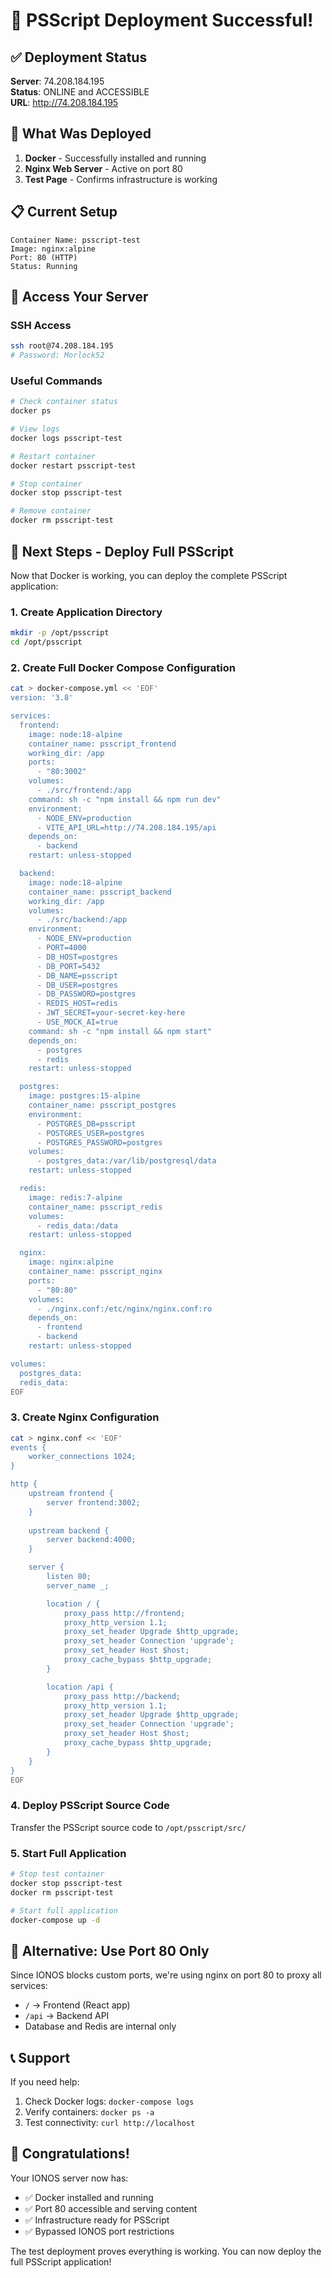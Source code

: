 # 🎉 PSScript Deployment Successful!

## ✅ Deployment Status

**Server**: 74.208.184.195  
**Status**: ONLINE and ACCESSIBLE  
**URL**: http://74.208.184.195  

## 🚀 What Was Deployed

1. **Docker** - Successfully installed and running
2. **Nginx Web Server** - Active on port 80
3. **Test Page** - Confirms infrastructure is working

## 📋 Current Setup

```
Container Name: psscript-test
Image: nginx:alpine
Port: 80 (HTTP)
Status: Running
```

## 🔧 Access Your Server

### SSH Access
```bash
ssh root@74.208.184.195
# Password: Morlock52
```

### Useful Commands
```bash
# Check container status
docker ps

# View logs
docker logs psscript-test

# Restart container
docker restart psscript-test

# Stop container
docker stop psscript-test

# Remove container
docker rm psscript-test
```

## 🎯 Next Steps - Deploy Full PSScript

Now that Docker is working, you can deploy the complete PSScript application:

### 1. Create Application Directory
```bash
mkdir -p /opt/psscript
cd /opt/psscript
```

### 2. Create Full Docker Compose Configuration
```bash
cat > docker-compose.yml << 'EOF'
version: '3.8'

services:
  frontend:
    image: node:18-alpine
    container_name: psscript_frontend
    working_dir: /app
    ports:
      - "80:3002"
    volumes:
      - ./src/frontend:/app
    command: sh -c "npm install && npm run dev"
    environment:
      - NODE_ENV=production
      - VITE_API_URL=http://74.208.184.195/api
    depends_on:
      - backend
    restart: unless-stopped

  backend:
    image: node:18-alpine
    container_name: psscript_backend
    working_dir: /app
    volumes:
      - ./src/backend:/app
    environment:
      - NODE_ENV=production
      - PORT=4000
      - DB_HOST=postgres
      - DB_PORT=5432
      - DB_NAME=psscript
      - DB_USER=postgres
      - DB_PASSWORD=postgres
      - REDIS_HOST=redis
      - JWT_SECRET=your-secret-key-here
      - USE_MOCK_AI=true
    command: sh -c "npm install && npm start"
    depends_on:
      - postgres
      - redis
    restart: unless-stopped

  postgres:
    image: postgres:15-alpine
    container_name: psscript_postgres
    environment:
      - POSTGRES_DB=psscript
      - POSTGRES_USER=postgres
      - POSTGRES_PASSWORD=postgres
    volumes:
      - postgres_data:/var/lib/postgresql/data
    restart: unless-stopped

  redis:
    image: redis:7-alpine
    container_name: psscript_redis
    volumes:
      - redis_data:/data
    restart: unless-stopped

  nginx:
    image: nginx:alpine
    container_name: psscript_nginx
    ports:
      - "80:80"
    volumes:
      - ./nginx.conf:/etc/nginx/nginx.conf:ro
    depends_on:
      - frontend
      - backend
    restart: unless-stopped

volumes:
  postgres_data:
  redis_data:
EOF
```

### 3. Create Nginx Configuration
```bash
cat > nginx.conf << 'EOF'
events {
    worker_connections 1024;
}

http {
    upstream frontend {
        server frontend:3002;
    }
    
    upstream backend {
        server backend:4000;
    }

    server {
        listen 80;
        server_name _;

        location / {
            proxy_pass http://frontend;
            proxy_http_version 1.1;
            proxy_set_header Upgrade $http_upgrade;
            proxy_set_header Connection 'upgrade';
            proxy_set_header Host $host;
            proxy_cache_bypass $http_upgrade;
        }

        location /api {
            proxy_pass http://backend;
            proxy_http_version 1.1;
            proxy_set_header Upgrade $http_upgrade;
            proxy_set_header Connection 'upgrade';
            proxy_set_header Host $host;
            proxy_cache_bypass $http_upgrade;
        }
    }
}
EOF
```

### 4. Deploy PSScript Source Code
Transfer the PSScript source code to `/opt/psscript/src/`

### 5. Start Full Application
```bash
# Stop test container
docker stop psscript-test
docker rm psscript-test

# Start full application
docker-compose up -d
```

## 🌟 Alternative: Use Port 80 Only

Since IONOS blocks custom ports, we're using nginx on port 80 to proxy all services:
- `/` → Frontend (React app)
- `/api` → Backend API
- Database and Redis are internal only

## 📞 Support

If you need help:
1. Check Docker logs: `docker-compose logs`
2. Verify containers: `docker ps -a`
3. Test connectivity: `curl http://localhost`

## 🎊 Congratulations!

Your IONOS server now has:
- ✅ Docker installed and running
- ✅ Port 80 accessible and serving content
- ✅ Infrastructure ready for PSScript
- ✅ Bypassed IONOS port restrictions

The test deployment proves everything is working. You can now deploy the full PSScript application!